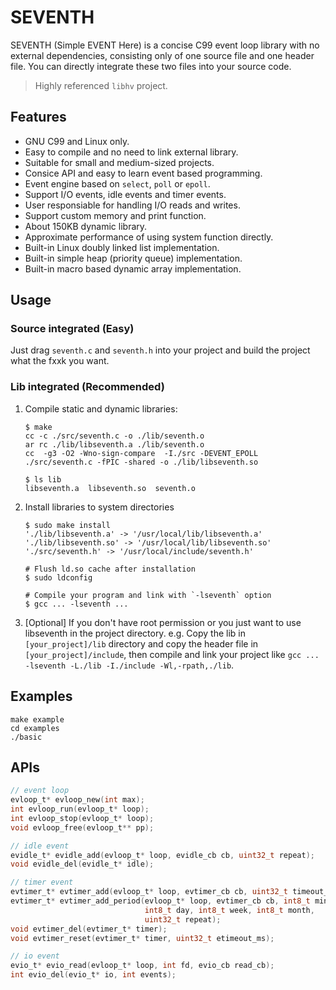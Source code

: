 # SEVENTH

SEVENTH (Simple EVENT Here) is a concise C99 event loop library with no external dependencies, consisting only of one source file and one header file. You can directly integrate these two files into your source code.

> Highly referenced `libhv` project.

## Features

- GNU C99 and Linux only.
- Easy to compile and no need to link external library.
- Suitable for small and medium-sized projects.
- Consice API and easy to learn event based programming.
- Event engine based on `select`, `poll` or `epoll`.
- Support I/O events, idle events and timer events.
- User responsiable for handling I/O reads and writes.
- Support custom memory and print function.
- About 150KB dynamic library.
- Approximate performance of using system function directly.
- Built-in Linux doubly linked list implementation.
- Built-in simple heap (priority queue) implementation.
- Built-in macro based dynamic array implementation.

## Usage

### Source integrated (Easy)

Just drag `seventh.c` and `seventh.h` into your project and build the project what the fxxk you want.

### Lib integrated (Recommended)

1. Compile static and dynamic libraries:

    ```shell
    $ make
    cc -c ./src/seventh.c -o ./lib/seventh.o
    ar rc ./lib/libseventh.a ./lib/seventh.o
    cc  -g3 -O2 -Wno-sign-compare  -I./src -DEVENT_EPOLL ./src/seventh.c -fPIC -shared -o ./lib/libseventh.so

    $ ls lib
    libseventh.a  libseventh.so  seventh.o
    ```

2. Install libraries to system directories

    ```shell
    $ sudo make install
    './lib/libseventh.a' -> '/usr/local/lib/libseventh.a'
    './lib/libseventh.so' -> '/usr/local/lib/libseventh.so'
    './src/seventh.h' -> '/usr/local/include/seventh.h'
    
    # Flush ld.so cache after installation
    $ sudo ldconfig

    # Compile your program and link with `-lseventh` option
    $ gcc ... -lseventh ...
    ```

3. [Optional] If you don't have root permission or you just want to use libseventh in the project directory. e.g. Copy the lib in `[your_project]/lib` directory and copy the header file in `[your_project]/include`, then compile and link your project like `gcc ... -lseventh -L./lib -I./include -Wl,-rpath,./lib`.

## Examples

```shell
make example
cd examples
./basic
```

## APIs

```c
// event loop
evloop_t* evloop_new(int max);
int evloop_run(evloop_t* loop);
int evloop_stop(evloop_t* loop);
void evloop_free(evloop_t** pp);

// idle event
evidle_t* evidle_add(evloop_t* loop, evidle_cb cb, uint32_t repeat);
void evidle_del(evidle_t* idle);

// timer event
evtimer_t* evtimer_add(evloop_t* loop, evtimer_cb cb, uint32_t timeout_ms, uint32_t repeat);
evtimer_t* evtimer_add_period(evloop_t* loop, evtimer_cb cb, int8_t minute, int8_t hour,
                              int8_t day, int8_t week, int8_t month,
                              uint32_t repeat);
void evtimer_del(evtimer_t* timer);
void evtimer_reset(evtimer_t* timer, uint32_t etimeout_ms);

// io event
evio_t* evio_read(evloop_t* loop, int fd, evio_cb read_cb);
int evio_del(evio_t* io, int events);
```
